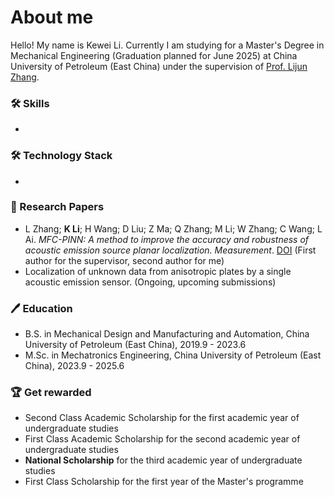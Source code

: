 # About me

Hello! My name is Kewei Li. Currently I am studying for a Master's Degree in Mechanical Engineering (Graduation planned for June 2025) at China University of Petroleum (East China) under the supervision of [Prof. Lijun Zhang](https://www.linkedin.com/company/epam-systems/).


### 🛠 Skills
*   

### 🛠 Technology Stack
*   

### 📕 Research Papers
*   L Zhang; **K Li**; H Wang; D Liu; Z Ma; Q Zhang; M Li; W Zhang; C Wang; L Ai. *MFC-PINN: A method to improve the accuracy and robustness of acoustic emission source planar localization. Measurement*. [DOI](https://www.sciencedirect.com/science/article/pii/S0263224124008807/)
    (First author for the supervisor, second author for me)
*   Localization of unknown data from anisotropic plates by a single acoustic emission sensor. (Ongoing, upcoming submissions)

### 🖊 Education
*   B.S. in Mechanical Design and Manufacturing and Automation, China University of Petroleum (East China), 2019.9 - 2023.6
*   M.Sc. in Mechatronics Engineering, China University of Petroleum (East China), 2023.9 - 2025.6

### 🏆 Get rewarded
*   Second Class Academic Scholarship for the first academic year of undergraduate studies
*   First Class Academic Scholarship for the second academic year of undergraduate studies
*   **National Scholarship** for the third academic year of undergraduate studies
*   First Class Scholarship for the first year of the Master's programme
